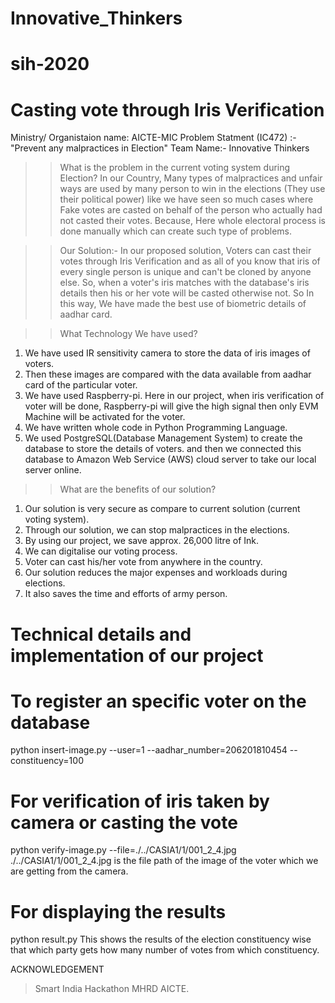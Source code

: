 # Innovative_Thinkers
# sih-2020

# Casting vote through Iris Verification
Ministry/ Organistaion name: AICTE-MIC
Problem Statment (IC472) :- "Prevent any malpractices in Election"
Team Name:- Innovative Thinkers

>> What is the problem in the current voting system during Election?
   In our Country, Many types of malpractices and unfair ways are used by many person to win in the elections (They use their political power) 
   like we have seen so much cases where Fake votes are casted on behalf of the person who actually had not casted their votes.
   Because, Here whole electoral process is done manually which can create such type of problems.
   
>> Our Solution:- 
   In our proposed solution, Voters can cast their votes through Iris Verification and as all of you know that iris of every single person is unique and 
   can't be cloned by anyone else.
   So, when a voter's iris matches with the database's iris details then his or her vote will be casted otherwise not. 
   So In this way, We have made the best use of biometric details of aadhar card.
   
>> What Technology We have used? 
1. We have used IR sensitivity camera to store the data of iris images of voters.
2. Then these images are compared with the data available from aadhar card of the particular voter.
3. We have used Raspberry-pi. Here in our project, when iris verification of voter will be done, Raspberry-pi will give the high signal then only EVM Machine will be 
   activated for the voter.
4. We have written whole code in Python Programming Language.
5. We used PostgreSQL(Database Management System) to create the database to store the details of voters.
   and then we connected this database to Amazon Web Service (AWS) cloud server to take our local server online.
   
>> What are the benefits of our solution?
1. Our solution is very secure as compare to current solution (current voting system).
2. Through our solution, we can stop malpractices in the elections.
3. By using our project, we save approx. 26,000 litre of Ink.
4. We can digitalise our voting process.
5. Voter can cast his/her vote from anywhere in the country.
6. Our solution reduces the major expenses and workloads during elections.
7. It also saves the time and efforts of army person.


# Technical details and implementation of our project 

# To register an specific voter on the database
python insert-image.py --user=1 --aadhar_number=206201810454 --constituency=100



# For verification of iris taken by camera or casting the vote
python verify-image.py --file=./../CASIA1/1/001_2_4.jpg
./../CASIA1/1/001_2_4.jpg is the file path of the image of the voter which we are getting from the camera.

# For displaying the results 
python result.py
This shows the results of the election constituency wise that which party gets how many number of votes from which constituency.






ACKNOWLEDGEMENT
> Smart India Hackathon 
> MHRD
> AICTE.
